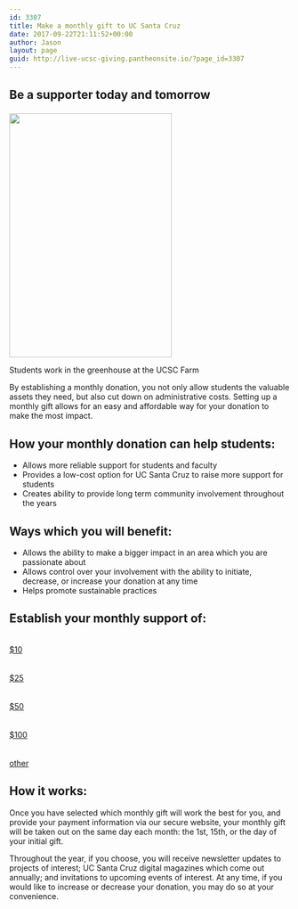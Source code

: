 ```yaml
---
id: 3307
title: Make a monthly gift to UC Santa Cruz
date: 2017-09-22T21:11:52+00:00
author: Jason
layout: page
guid: http://live-ucsc-giving.pantheonsite.io/?page_id=3307
---
```

## Be a supporter today and tomorrow<figure id="attachment_3312" style="width: 292px" class="wp-caption alignright">

<img src="http://live-ucsc-giving.pantheonsite.io/wp-content/uploads/2017/09/ucsc-farm-greenhouse-683x1024.jpg" alt="" width="292" height="438" /> <figcaption class="wp-caption-text">Students work in the greenhouse at the UCSC Farm</figcaption></figure> 

By establishing a monthly donation, you not only allow students the valuable assets they need, but also cut down on administrative costs. Setting up a monthly gift allows for an easy and affordable way for your donation to make the most impact.

## How your monthly donation can help students:

  * Allows more reliable support for students and faculty
  * Provides a low-cost option for UC Santa Cruz to raise more support for students
  * Creates ability to provide long term community involvement throughout the years

## Ways which you will benefit:

  * Allows the ability to make a bigger impact in an area which you are passionate about
  * Allows control over your involvement with the ability to initiate, decrease, or increase your donation at any time
  * Helps promote sustainable practices

## Establish your monthly support of:  


<a href="https://securelb.imodules.com/s/1069/index.aspx?sid=1069&#038;gid=1&#038;pgid=761&#038;cid=1722&#038;paymenttype=perpetualonly&#038;amount=10" target="_self" role="button"><br /> $10<br /> </a>  
<a href="https://securelb.imodules.com/s/1069/index.aspx?sid=1069&#038;gid=1&#038;pgid=761&#038;cid=1722&#038;paymenttype=perpetualonly&#038;amount=25" target="_self" role="button"><br /> $25<br /> </a>  
<a href="https://securelb.imodules.com/s/1069/index.aspx?sid=1069&#038;gid=1&#038;pgid=761&#038;cid=1722&#038;paymenttype=perpetualonly&#038;amount=50" target="_self" role="button"><br /> $50<br /> </a>  
<a href="https://securelb.imodules.com/s/1069/index.aspx?sid=1069&#038;gid=1&#038;pgid=761&#038;cid=1722&#038;paymenttype=perpetualonly&#038;amount=100" target="_self" role="button"><br /> $100<br /> </a>  
<a href="https://securelb.imodules.com/s/1069/index.aspx?sid=1069&#038;gid=1&#038;pgid=761&#038;cid=1722&#038;paymenttype=perpetualonly" target="_self" role="button"><br /> other<br /> </a>

## How it works:

Once you have selected which monthly gift will work the best for you, and provide your payment information via our secure website, your monthly gift will be taken out on the same day each month: the 1st, 15th, or the day of your initial gift.

Throughout the year, if you choose, you will receive newsletter updates to projects of interest; UC Santa Cruz digital magazines which come out annually; and invitations to upcoming events of interest. At any time, if you would like to increase or decrease your donation, you may do so at your convenience.
